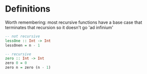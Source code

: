 # Definitions

Worth remembering: most recursive functions have a base case that terminates that recursion so it doesn't go 'ad infinium'

```haskell
-- not recursive
lessOne :: Int -> Int
lessOnen = n - 1

-- recursive
zero :: Int -> Int
zero 0 = 0
zero n = zero (n - 1)
```
